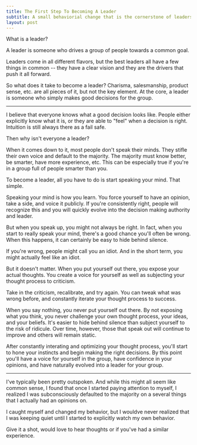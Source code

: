 ```yaml
---
title: The First Step To Becoming A Leader
subtitle: A small behaviorial change that is the cornerstone of leadership.   
layout: post
---
```


What is a leader? 

A leader is someone who drives a group of people towards a common goal. 

Leaders come in all different flavors, but the best leaders all have a few things in common -- they have a clear vision and they are the drivers that push it all forward. 

So what does it take to become a leader? Charisma, salesmanship, product sense, etc. are all pieces of it, but not the key element. At the core, a leader is someone who simply makes good decisions for the group.

<hr>

I believe that everyone knows what a good decision looks like. People either explicitly know what it is, or they are able to "feel" when a decision is right. Intuition is still always there as a fail safe. 

Then why isn't everyone a leader?

When it comes down to it, most people don't speak their minds. They stifle their own voice and default to the majority. The majority must know better, be smarter, have more experience, etc. This can be especially true if you're in a group full of people smarter than you. 

To become a leader, all you have to do is start speaking your mind. That simple. 

Speaking your mind is how you learn. You force yourself to have an opinion, take a side, and voice it publicly. If you're consistently right, people will recognize this and you will quickly evolve into the decision making authority and leader.

But when you speak up, you might not always be right. In fact, when you start to really speak your mind, there's a good chance you'll often be wrong. When this happens, it can certainly be easy to hide behind silence. 

If you're wrong, people might call you an idiot. And in the short term, you might actually feel like an idiot. 

But it doesn't matter. When you put yourself out there, you expose your actual thoughts. You create a voice for yourself as well as subjecting your thought process to criticism. 

Take in the criticism, recalibrate, and try again. You can tweak what was wrong before, and constantly iterate your thought process to success.

When you say nothing, you never put yourself out there. By not exposing what you think, you never challenge your own thought process, your ideas, and your beliefs. It's easier to hide behind silence than subject yourself to the risk of ridicule. Over time, however, those that speak out will continue to improve and others will remain static. 

After constantly interating and optimizing your thought process, you'll start to hone your instincts and begin making the right decisions. By this point you'll have a voice for yourself in the group, have confidence in your opinions, and have naturally evolved into a leader for your group.

<hr>

I've typically been pretty outspoken. And while this might all seem like common sense, I found that once I started paying attention to myself, I realized I was subconsciously defaulted to the majority on a several things that I actually had an opinions on. 

I caught myself and changed my behavior, but I wouldve never realized that I was keeping quiet until I started to explicitly watch my own behavior. 

Give it a shot, would love to hear thoughts or if you've had a similar experience.